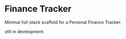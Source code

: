 # Finance Tracker

Minimal full-stack scaffold for a Personal Finance Tracker.

still in development